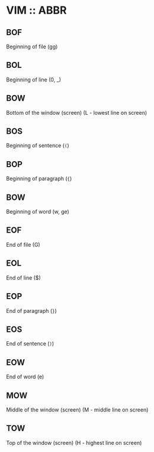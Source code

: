 # VIM :: ABBR

## BOF
Beginning of file (gg)

## BOL
Beginning of line (0, _)

## BOW
Bottom of the window (screen) (L - lowest line on screen)

## BOS
Beginning of sentence (`(`)

## BOP
Beginning of paragraph (`{`)

## BOW
Beginning of word (w, ge)

## EOF
End of file (G)

## EOL
End of line ($)

## EOP
End of paragraph (`}`)

## EOS
End of sentence (`)`)

## EOW
End of word (e)

## MOW
Middle of the window (screen) (M - middle line on screen)

## TOW
Top of the window (screen) (H - highest line on screen)

